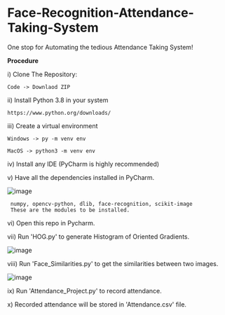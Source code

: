 # Face-Recognition-Attendance-Taking-System
One stop for Automating the tedious Attendance Taking System!

**Procedure**

i) Clone The Repository:

    Code -> Downlaod ZIP

ii) Install Python 3.8 in your system

    https://www.python.org/downloads/
   
iii) Create a virtual environment

    Windows -> py -m venv env
    
    MacOS -> python3 -m venv env
    
iv) Install any IDE (PyCharm is highly recommended)


v) Have all the dependencies installed in PyCharm.
  
  ![image](https://user-images.githubusercontent.com/75555961/170838049-e8096534-4f4f-440c-9542-970e4f632310.png)

 
     numpy, opencv-python, dlib, face-recognition, scikit-image
     These are the modules to be installed.
     

vi) Open this repo in Pycharm.

vii) Run 'HOG.py' to generate Histogram of Oriented Gradients.

![image](https://user-images.githubusercontent.com/75555961/170838194-ea825849-6709-45f1-a341-4c19dc700c07.png)

viii) Run 'Face_Similarities.py' to get the similarities between two images.

![image](https://user-images.githubusercontent.com/75555961/170838330-31a2708f-0c70-4cb2-8385-d014761e3c7c.png)


ix) Run 'Attendance_Project.py' to record attendance.

x) Recorded attendance will be stored in 'Attendance.csv' file.
